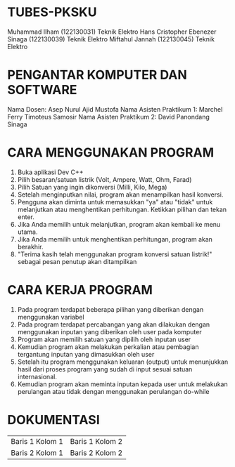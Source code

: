 # TUBES-PKSKU
Muhammad Ilham (122130031) Teknik Elektro
Hans Cristopher Ebenezer Sinaga (122130039) Teknik Elektro
Miftahul Jannah (122130045) Teknik Elektro
# PENGANTAR KOMPUTER DAN SOFTWARE
Nama Dosen: Asep Nurul Ajid Mustofa
Nama Asisten Praktikum 1: Marchel Ferry Timoteus Samosir
Nama Asisten Praktikum 2: David Panondang Sinaga
# CARA MENGGUNAKAN PROGRAM 
1. Buka aplikasi Dev C++
2. Pilih besaran/satuan listrik (Volt, Ampere, Watt, Ohm, Farad)
3. Pilih Satuan yang ingin dikonversi (Milli, Kilo, Mega)
4. Setelah menginputkan nilai, program akan menampilkan hasil konversi.
5. Pengguna akan diminta untuk memasukkan "ya" atau "tidak" untuk melanjutkan    atau menghentikan perhitungan. Ketikkan pilihan dan tekan enter.
6. Jika Anda memilih untuk melanjutkan, program akan kembali ke menu utama.
7. Jika Anda memilih untuk menghentikan perhitungan, program akan berakhir.
8. "Terima kasih telah menggunakan program konversi satuan listrik!" sebagai     pesan penutup akan ditampilkan
# CARA KERJA PROGRAM
1. Pada program terdapat beberapa pilihan yang diberikan dengan menggunakan      variabel
2. Pada program terdapat percabangan yang akan dilakukan dengan menggunakan      inputan yang diberikan oleh user pada komputer
3. Program akan memilih satuan yang dipilih oleh inputan user
4. Kemudian program akan melakukan perkalian atau pembagian tergantung          inputan yang dimasukkan oleh user
5. Setelah itu program menggunakan keluaran (output) untuk menunjukkan hasil    dari proses program yang sudah di input sesuai satuan internasional.
6. Kemudian program akan meminta inputan kepada user untuk melakukan            perulangan atau tidak dengan menggunakan perulangan do-while
# DOKUMENTASI
<html>
<head>
	<title> Belajar Tabel HTML</title>
	<meta charset="utf-8">
</head>
<body>
 
 <table>
 	<tr>
 		<td> Baris 1 Kolom 1</td>
 		<td> Baris 1 Kolom 2</td>
 	</tr>
 	<tr>
 		<td> Baris 2 Kolom 1</td>
 		<td> Baris 2 Kolom 2</td>
 	</tr>
 </table>

</body>
</html>
